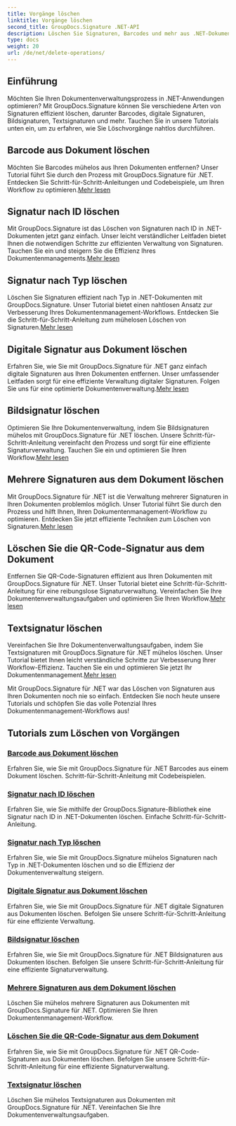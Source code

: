 ```yaml
---
title: Vorgänge löschen
linktitle: Vorgänge löschen
second_title: GroupDocs.Signature .NET-API
description: Löschen Sie Signaturen, Barcodes und mehr aus .NET-Dokumenten mit GroupDocs.Signature. Entdecken Sie jetzt Tutorials für effizientes Dokumentenmanagement!
type: docs
weight: 20
url: /de/net/delete-operations/
---
```

## Einführung

Möchten Sie Ihren Dokumentenverwaltungsprozess in .NET-Anwendungen optimieren? Mit GroupDocs.Signature können Sie verschiedene Arten von Signaturen effizient löschen, darunter Barcodes, digitale Signaturen, Bildsignaturen, Textsignaturen und mehr. Tauchen Sie in unsere Tutorials unten ein, um zu erfahren, wie Sie Löschvorgänge nahtlos durchführen.

## Barcode aus Dokument löschen
 Möchten Sie Barcodes mühelos aus Ihren Dokumenten entfernen? Unser Tutorial führt Sie durch den Prozess mit GroupDocs.Signature für .NET. Entdecken Sie Schritt-für-Schritt-Anleitungen und Codebeispiele, um Ihren Workflow zu optimieren.[Mehr lesen](./delete-barcode/)

## Signatur nach ID löschen
 Mit GroupDocs.Signature ist das Löschen von Signaturen nach ID in .NET-Dokumenten jetzt ganz einfach. Unser leicht verständlicher Leitfaden bietet Ihnen die notwendigen Schritte zur effizienten Verwaltung von Signaturen. Tauchen Sie ein und steigern Sie die Effizienz Ihres Dokumentenmanagements.[Mehr lesen](./delete-signature-by-id/)

## Signatur nach Typ löschen
Löschen Sie Signaturen effizient nach Typ in .NET-Dokumenten mit GroupDocs.Signature. Unser Tutorial bietet einen nahtlosen Ansatz zur Verbesserung Ihres Dokumentenmanagement-Workflows. Entdecken Sie die Schritt-für-Schritt-Anleitung zum mühelosen Löschen von Signaturen.[Mehr lesen](./delete-signature-by-type/)

## Digitale Signatur aus Dokument löschen
 Erfahren Sie, wie Sie mit GroupDocs.Signature für .NET ganz einfach digitale Signaturen aus Ihren Dokumenten entfernen. Unser umfassender Leitfaden sorgt für eine effiziente Verwaltung digitaler Signaturen. Folgen Sie uns für eine optimierte Dokumentenverwaltung.[Mehr lesen](./delete-digital-signature/)

## Bildsignatur löschen
 Optimieren Sie Ihre Dokumentenverwaltung, indem Sie Bildsignaturen mühelos mit GroupDocs.Signature für .NET löschen. Unsere Schritt-für-Schritt-Anleitung vereinfacht den Prozess und sorgt für eine effiziente Signaturverwaltung. Tauchen Sie ein und optimieren Sie Ihren Workflow.[Mehr lesen](./delete-image-signature/)

## Mehrere Signaturen aus dem Dokument löschen
Mit GroupDocs.Signature für .NET ist die Verwaltung mehrerer Signaturen in Ihren Dokumenten problemlos möglich. Unser Tutorial führt Sie durch den Prozess und hilft Ihnen, Ihren Dokumentenmanagement-Workflow zu optimieren. Entdecken Sie jetzt effiziente Techniken zum Löschen von Signaturen.[Mehr lesen](./delete-multiple-signatures/)

## Löschen Sie die QR-Code-Signatur aus dem Dokument
 Entfernen Sie QR-Code-Signaturen effizient aus Ihren Dokumenten mit GroupDocs.Signature für .NET. Unser Tutorial bietet eine Schritt-für-Schritt-Anleitung für eine reibungslose Signaturverwaltung. Vereinfachen Sie Ihre Dokumentenverwaltungsaufgaben und optimieren Sie Ihren Workflow.[Mehr lesen](./delete-qr-code-signature/)

## Textsignatur löschen
 Vereinfachen Sie Ihre Dokumentenverwaltungsaufgaben, indem Sie Textsignaturen mit GroupDocs.Signature für .NET mühelos löschen. Unser Tutorial bietet Ihnen leicht verständliche Schritte zur Verbesserung Ihrer Workflow-Effizienz. Tauchen Sie ein und optimieren Sie jetzt Ihr Dokumentenmanagement.[Mehr lesen](./delete-text-signature/)

Mit GroupDocs.Signature für .NET war das Löschen von Signaturen aus Ihren Dokumenten noch nie so einfach. Entdecken Sie noch heute unsere Tutorials und schöpfen Sie das volle Potenzial Ihres Dokumentenmanagement-Workflows aus!
## Tutorials zum Löschen von Vorgängen
### [Barcode aus Dokument löschen](./delete-barcode/)
Erfahren Sie, wie Sie mit GroupDocs.Signature für .NET Barcodes aus einem Dokument löschen. Schritt-für-Schritt-Anleitung mit Codebeispielen.
### [Signatur nach ID löschen](./delete-signature-by-id/)
Erfahren Sie, wie Sie mithilfe der GroupDocs.Signature-Bibliothek eine Signatur nach ID in .NET-Dokumenten löschen. Einfache Schritt-für-Schritt-Anleitung.
### [Signatur nach Typ löschen](./delete-signature-by-type/)
Erfahren Sie, wie Sie mit GroupDocs.Signature mühelos Signaturen nach Typ in .NET-Dokumenten löschen und so die Effizienz der Dokumentenverwaltung steigern.
### [Digitale Signatur aus Dokument löschen](./delete-digital-signature/)
Erfahren Sie, wie Sie mit GroupDocs.Signature für .NET digitale Signaturen aus Dokumenten löschen. Befolgen Sie unsere Schritt-für-Schritt-Anleitung für eine effiziente Verwaltung.
### [Bildsignatur löschen](./delete-image-signature/)
Erfahren Sie, wie Sie mit GroupDocs.Signature für .NET Bildsignaturen aus Dokumenten löschen. Befolgen Sie unsere Schritt-für-Schritt-Anleitung für eine effiziente Signaturverwaltung.
### [Mehrere Signaturen aus dem Dokument löschen](./delete-multiple-signatures/)
Löschen Sie mühelos mehrere Signaturen aus Dokumenten mit GroupDocs.Signature für .NET. Optimieren Sie Ihren Dokumentenmanagement-Workflow.
### [Löschen Sie die QR-Code-Signatur aus dem Dokument](./delete-qr-code-signature/)
Erfahren Sie, wie Sie mit GroupDocs.Signature für .NET QR-Code-Signaturen aus Dokumenten löschen. Befolgen Sie unsere Schritt-für-Schritt-Anleitung für eine effiziente Signaturverwaltung.
### [Textsignatur löschen](./delete-text-signature/)
Löschen Sie mühelos Textsignaturen aus Dokumenten mit GroupDocs.Signature für .NET. Vereinfachen Sie Ihre Dokumentenverwaltungsaufgaben.